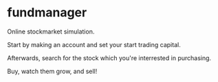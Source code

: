 # fundmanager
Online stockmarket simulation.

Start by making an account and set your start trading capital.

Afterwards, search for the stock which you're interrested in purchasing.

Buy, watch them grow, and sell!
